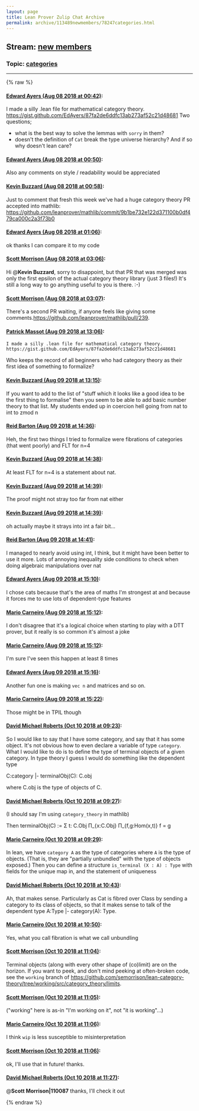```yaml
---
layout: page
title: Lean Prover Zulip Chat Archive 
permalink: archive/113489newmembers/78247categories.html
---
```


## Stream: [new members](index.html)
### Topic: [categories](78247categories.html)

---


{% raw %}
#### [ Edward Ayers (Aug 08 2018 at 00:42)](https://leanprover.zulipchat.com/#narrow/stream/113489-new%20members/topic/categories/near/131073671):
I made a silly .lean file for mathematical category theory.
https://gist.github.com/EdAyers/87fa2de6ddfc13ab273af52c21d48681
Two questions; 
- what is the best way to solve the lemmas with `sorry` in them?
- doesn't the definition of `Cat` break the type universe hierarchy? And if so why doesn't lean care?

#### [ Edward Ayers (Aug 08 2018 at 00:50)](https://leanprover.zulipchat.com/#narrow/stream/113489-new%20members/topic/categories/near/131074009):
Also any comments on style / readability would be appreciated

#### [ Kevin Buzzard (Aug 08 2018 at 00:58)](https://leanprover.zulipchat.com/#narrow/stream/113489-new%20members/topic/categories/near/131074344):
Just to comment that fresh this week we've had a huge category theory PR accepted into mathlib: https://github.com/leanprover/mathlib/commit/9b1be732e122d371100b0df479ca000c2a3f73b0

#### [ Edward Ayers (Aug 08 2018 at 01:06)](https://leanprover.zulipchat.com/#narrow/stream/113489-new%20members/topic/categories/near/131074686):
ok thanks I can compare it to my code

#### [ Scott Morrison (Aug 08 2018 at 03:06)](https://leanprover.zulipchat.com/#narrow/stream/113489-new%20members/topic/categories/near/131079511):
Hi @**Kevin Buzzard**, sorry to disappoint, but that PR that was merged was only the first epsilon of the actual category theory library (just 3 files!) It's still a long way to go anything useful to you is there. :-)

#### [ Scott Morrison (Aug 08 2018 at 03:07)](https://leanprover.zulipchat.com/#narrow/stream/113489-new%20members/topic/categories/near/131079519):
There's a second PR waiting, if anyone feels like giving some comments.<https://github.com/leanprover/mathlib/pull/239>.

#### [ Patrick Massot (Aug 09 2018 at 13:06)](https://leanprover.zulipchat.com/#narrow/stream/113489-new%20members/topic/categories/near/131165293):
```quote
I made a silly .lean file for mathematical category theory.
https://gist.github.com/EdAyers/87fa2de6ddfc13ab273af52c21d48681
```
Who keeps the record of all beginners who had category theory as their first idea of something to formalize?

#### [ Kevin Buzzard (Aug 09 2018 at 13:15)](https://leanprover.zulipchat.com/#narrow/stream/113489-new%20members/topic/categories/near/131165597):
If you want to add to the list of "stuff which it looks like a good idea to be the first thing to formalise" then you seem to be able to add basic number theory to that list. My students ended up in coercion hell going from nat to int to zmod n

#### [ Reid Barton (Aug 09 2018 at 14:36)](https://leanprover.zulipchat.com/#narrow/stream/113489-new%20members/topic/categories/near/131169156):
Heh, the first two things I tried to formalize were fibrations of categories (that went poorly) and FLT for n=4

#### [ Kevin Buzzard (Aug 09 2018 at 14:38)](https://leanprover.zulipchat.com/#narrow/stream/113489-new%20members/topic/categories/near/131169279):
At least FLT for n=4 is a statement about nat.

#### [ Kevin Buzzard (Aug 09 2018 at 14:39)](https://leanprover.zulipchat.com/#narrow/stream/113489-new%20members/topic/categories/near/131169292):
The proof might not stray too far from nat either

#### [ Kevin Buzzard (Aug 09 2018 at 14:39)](https://leanprover.zulipchat.com/#narrow/stream/113489-new%20members/topic/categories/near/131169296):
oh actually maybe it strays into int a fair bit...

#### [ Reid Barton (Aug 09 2018 at 14:41)](https://leanprover.zulipchat.com/#narrow/stream/113489-new%20members/topic/categories/near/131169410):
I managed to nearly avoid using int, I think, but it might have been better to use it more. Lots of annoying inequality side conditions to check when doing algebraic manipulations over nat

#### [ Edward Ayers (Aug 09 2018 at 15:10)](https://leanprover.zulipchat.com/#narrow/stream/113489-new%20members/topic/categories/near/131170956):
I chose cats because that's the area of maths I'm strongest at and because it forces me to use lots of dependent-type features

#### [ Mario Carneiro (Aug 09 2018 at 15:12)](https://leanprover.zulipchat.com/#narrow/stream/113489-new%20members/topic/categories/near/131171043):
I don't disagree that it's a logical choice when starting to play with a DTT prover, but it really is so common it's almost a joke

#### [ Mario Carneiro (Aug 09 2018 at 15:12)](https://leanprover.zulipchat.com/#narrow/stream/113489-new%20members/topic/categories/near/131171049):
I'm sure I've seen this happen at least 8 times

#### [ Edward Ayers (Aug 09 2018 at 15:16)](https://leanprover.zulipchat.com/#narrow/stream/113489-new%20members/topic/categories/near/131171320):
Another fun one is making `vec n` and matrices and so on.

#### [ Mario Carneiro (Aug 09 2018 at 15:22)](https://leanprover.zulipchat.com/#narrow/stream/113489-new%20members/topic/categories/near/131171614):
Those might be in TPIL though

#### [ David Michael Roberts (Oct 10 2018 at 09:23)](https://leanprover.zulipchat.com/#narrow/stream/113489-new%20members/topic/categories/near/135524085):
So I would like to say that I have some category, and say that it has some object. It's not obvious how to even declare a variable of type `category`. What I would like to do is to define the type of terminal objects of a given category. In type theory I guess I would do something like the dependent type

C:category |- terminalObj(C): C.obj

where C.obj is the type of objects of C.

#### [ David Michael Roberts (Oct 10 2018 at 09:27)](https://leanprover.zulipchat.com/#narrow/stream/113489-new%20members/topic/categories/near/135524246):
(I should say I'm using `category_theory` in mathlib)

Then terminalObj(C) := Σ t: C.Obj Π_{x:C.Obj} Π_{f,g:Hom(x,t)} f = g

#### [ Mario Carneiro (Oct 10 2018 at 09:29)](https://leanprover.zulipchat.com/#narrow/stream/113489-new%20members/topic/categories/near/135524331):
In lean, we have `category A` as the type of categories where `A` is the type of objects. (That is, they are "partially unbundled" with the type of objects exposed.) Then you can define a structure `is_terminal (X : A) : Type` with fields for the unique map in, and the statement of uniqueness

#### [ David Michael Roberts (Oct 10 2018 at 10:43)](https://leanprover.zulipchat.com/#narrow/stream/113489-new%20members/topic/categories/near/135527489):
Ah, that makes sense. Particularly as Cat is fibred over Class by sending a category to its class of objects, so that it makes sense to talk of the dependent type A:Type |- category(A): Type.

#### [ Mario Carneiro (Oct 10 2018 at 10:50)](https://leanprover.zulipchat.com/#narrow/stream/113489-new%20members/topic/categories/near/135527835):
Yes, what you call fibration is what we call unbundling

#### [ Scott Morrison (Oct 10 2018 at 11:04)](https://leanprover.zulipchat.com/#narrow/stream/113489-new%20members/topic/categories/near/135528430):
Terminal objects (along with every other shape of (co)limit) are on the horizon. If you want to peek, and don't mind peeking at often-broken code, see the `working` branch of https://github.com/semorrison/lean-category-theory/tree/working/src/category_theory/limits.

#### [ Scott Morrison (Oct 10 2018 at 11:05)](https://leanprover.zulipchat.com/#narrow/stream/113489-new%20members/topic/categories/near/135528440):
("working" here is as-in "I'm working on it", not "it is working"...)

#### [ Mario Carneiro (Oct 10 2018 at 11:06)](https://leanprover.zulipchat.com/#narrow/stream/113489-new%20members/topic/categories/near/135528454):
I think `wip` is less susceptible to misinterpretation

#### [ Scott Morrison (Oct 10 2018 at 11:06)](https://leanprover.zulipchat.com/#narrow/stream/113489-new%20members/topic/categories/near/135528498):
ok, I'll use that in future! thanks.

#### [ David Michael Roberts (Oct 10 2018 at 11:27)](https://leanprover.zulipchat.com/#narrow/stream/113489-new%20members/topic/categories/near/135529320):
@**Scott Morrison|110087** thanks, I'll check it out


{% endraw %}
